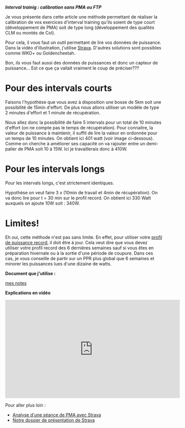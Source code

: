 ***Interval trainig : calibration sans PMA ou FTP***

Je vous présente dans cette article une méthode permettant de réaliser la calibration de vos exercices d'interval training qu'ils soient de type court (développement de PMA) soit de type long (développement des qualités CLM ou montés de Col).

Pour cela, il vous faut un outil permettant de lire vos données de puissance.
Dans la vidéo d'illustration, j'utilise [Strava](https://www.strava.com/dashboard). 
D'autres solutions sont possibles comme WKO+ ou Goldencheetah.

Bon, ils vous faut aussi des données de puissances et donc un capteur de puissance… Est ce que ça vallait vraiment le coup de préciser???

# Pour des intervals courts

Faisons l'hypothèse que vous avez à disposition une bosse de 5km soit une possibilité de 15min d'effort. De plus nous allons utiliser un modèle de type 2 minutes d'effort et 1 minute de récupération.

Nous allez donc la possibilité de faire 5 intervals pour un total de 10 minutes d'effort (on ne compte pas le temps de récupération).
Pour connaitre, la valeur de puissance à maintenir, il suffit de lire la valeur en ordonnée pour un temps de 10 minutes.
On obtient ici 401 watt (voir image ci-dessous). Comme on cherche à améliorer ses capacité on va rajouter entre un demi-palier de PMA soit 10 à 15W.
Ici je travaillerais donc à 410W.

# Pour les intervals longs

Pour les intervals longs, c'est strictement identiques.

Hypothèse on veut faire 3 x (10min de travail et 4min de récupération).
On va donc lire pour t = 30 min sur le profil record. On obtient ici 330 Watt auxquels on ajoute 10W soit : 340W.


# Limites!

Eh oui, cette méthode n'est pas sans limite. En effet, pour utiliser votre [profil de puissance record](http://velo-trainer.fr/profil-de-puissance-record-analyser-vos-performances/), il doit être à jour.
Cela veut dire que vous devez utiliser votre profil record des 6 dernières semaines sauf si vous êtes en préparation hivernale ou à la sortie d'une période de coupure.
Dans ces cas, je vous conseille de partir sur un PPR plus global que 6 semaines et minorer les puissances lues d'une dizaine de watts.



**Document que j'utilise :**

[mes notes]()

**Explications en vidéo**

<iframe width="560" height="315" src="https://www.youtube.com/embed/m5I3SwgRZXY" frameborder="0" allowfullscreen></iframe>

Pour aller plus loin :

- [Analyse d'une séance de PMA avec Strava](http://velo-trainer.fr/analyse-dune-seance-de-pma-avec-strava/)
- [Notre dossier de présentation de Strava](http://velo-trainer.fr/dossier-strava-un-outil-ludique-et-utile-pour-le-cycliste-2-0/)
